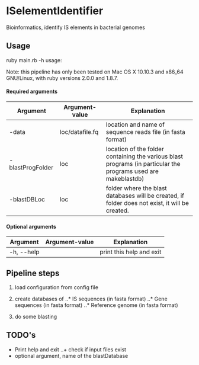 # ISelementIdentifier
Bioinformatics, identify IS elements in bacterial genomes

## Usage

ruby main.rb -h 
usage: 


Note: this pipeline has only been tested on Mac OS X 10.10.3 and x86_64 GNU/Linux, with ruby versions 2.0.0 and 1.8.7.  


#### Required arguments 
|Argument| Argument-value| Explanation|
| ---|---|---|
|-data| loc/datafile.fq |  location and name of sequence reads file (in fasta format)|
|-blastProgFolder| loc | location of the folder containing the various blast programs (in particular the programs used are makeblastdb)| 
|-blastDBLoc| loc | folder where the blast databases will be created, if folder does not exist, it will be created.| 



#### Optional arguments 
|Argument| Argument-value| Explanation|
| ---|---|---|
|-h, --help||print this help and exit|





## Pipeline steps

1. load configuration from config file 

2. create databases of
..* IS sequences (in fasta format)
..* Gene sequences (in fasta format)
..* Reference genome (in fasta format)

3. do some blasting




## TODO's

+ Print help and exit 
..+ check if input files exist
+ optional argument, name of the blastDatabase


